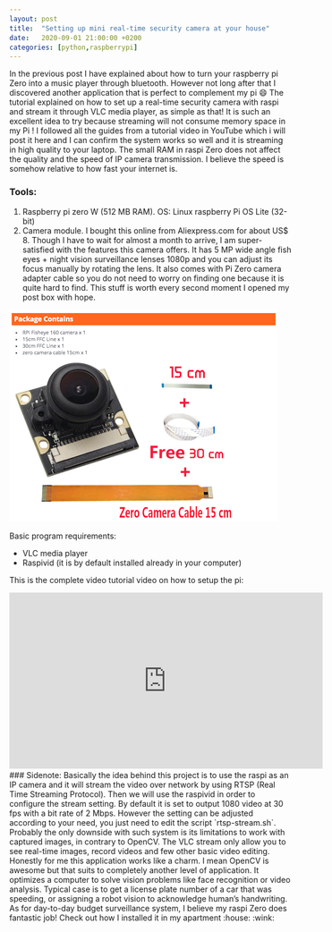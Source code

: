 ```yaml
---
layout: post
title:  "Setting up mini real-time security camera at your house"
date:   2020-09-01 21:00:00 +0200
categories: [python,raspberrypi]
---
```


 In the previous post I have explained about how to turn your raspberry pi Zero into a music player through bluetooth. However not long after that I discovered another application that is perfect to complement my pi :smile:
 The tutorial explained on how to set up a real-time security camera with raspi and stream it through VLC media player, as simple as that! It is such an excellent idea to try because streaming will not consume memory space in my Pi !
 I followed all the guides from a tutorial video in YouTube which i will post it here and I can confirm the system works so well and it is streaming in high quality to your laptop. The small RAM in raspi Zero does not affect the quality and the speed of IP camera transmission. I believe the speed is somehow relative to how fast your internet is.

### Tools:
1. Raspberry pi zero W (512 MB RAM). OS: Linux raspberry Pi OS Lite (32-bit)
2. Camera module. I bought this online from Aliexpress.com for about US$ 8.
Though I have to wait for almost a month to arrive, I am super-satisfied with the features this camera offers. It has 5 MP wide angle fish eyes + night vision surveillance lenses 1080p and you can adjust its focus manually by rotating the lens. It also comes with Pi Zero camera adapter cable so you do not need to worry on finding one because it is quite hard to find. This stuff is worth every second moment I opened my post box with hope. 

![Raspberry pi camera module 5MP Wide Angle](https://raw.githubusercontent.com/berthaamelia/blog/master/images/PiZero_camera.png)

Basic program requirements:
- VLC media player
- Raspivid (it is by default installed already in your computer)

This is the complete video tutorial video on how to setup the pi:

<iframe width="560" height="315" src="https://www.youtube.com/embed/JeFs6Mx08Yo" frameborder="0" allow="accelerometer; autoplay; encrypted-media; gyroscope; picture-in-picture" allowfullscreen></iframe>

<br/>
### Sidenote:
Basically the idea behind this project is to use the raspi as an IP camera and it will stream the video over network by using RTSP (Real Time Streaming Protocol). Then we will use the raspivid in order to configure the stream setting.
By default it is set to output 1080 video at 30 fps with a bit rate of 2 Mbps. However the setting can be adjusted according to your need, you just need to edit the script `rtsp-stream.sh`.
<br/>Probably the only downside with such system is its limitations to work with captured images, in contrary to OpenCV. The VLC stream only allow you to see real-time images, record videos and few other basic video editing.
Honestly for me this application works like a charm. I mean OpenCV is awesome but that suits to completely another level of application. It optimizes a computer to solve vision problems like face recognition or video analysis. Typical case is to get a license plate number of a car that was speeding, or assigning a robot vision to acknowledge human’s handwriting. As for day-to-day budget surveillance system, I believe my raspi Zero does fantastic job! Check out how I installed it in my apartment :house: :wink: